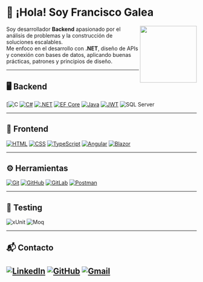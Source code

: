 # 👋 ¡Hola! Soy Francisco Galea
<img align="right" src="https://github.com/Francisco-Galea.png" width="150"/>

Soy desarrollador **Backend** apasionado por el análisis de problemas y la construcción de soluciones escalables.  
Me enfoco en el desarrollo con **.NET**, diseño de APIs y conexión con bases de datos, aplicando buenas prácticas, patrones y principios de diseño.  

---

## 🖥️ Backend
[![C](https://skillicons.dev/icons?i=c)
[![C#](https://skillicons.dev/icons?i=cs)](https://learn.microsoft.com/dotnet/csharp/)
[![.NET](https://skillicons.dev/icons?i=dotnet)](https://dotnet.microsoft.com/)
[![EF Core](https://img.shields.io/badge/Entity%20Framework-512BD4?logo=dotnet&logoColor=white)](https://learn.microsoft.com/ef/)
[![Java](https://skillicons.dev/icons?i=java)](https://docs.oracle.com/en/java/)
[![JWT](https://img.shields.io/badge/JWT-000000?logo=jsonwebtokens&logoColor=white)](https://jwt.io/)
![SQL Server](https://img.shields.io/badge/SQL%20Server-CC2927?logo=microsoftsqlserver&logoColor=white)

---

## 🎨 Frontend
[![HTML](https://skillicons.dev/icons?i=html)](https://developer.mozilla.org/docs/Web/HTML)
[![CSS](https://skillicons.dev/icons?i=css)](https://developer.mozilla.org/docs/Web/CSS)
[![TypeScript](https://skillicons.dev/icons?i=ts)](https://www.typescriptlang.org/)
[![Angular](https://skillicons.dev/icons?i=angular)](https://angular.dev/)
[![Blazor](https://img.shields.io/badge/Blazor-512BD4?logo=blazor&logoColor=white)](https://dotnet.microsoft.com/apps/aspnet/web-apps/blazor)

---

## ⚙️ Herramientas
[![Git](https://skillicons.dev/icons?i=git)](https://git-scm.com/)
[![GitHub](https://skillicons.dev/icons?i=github)](https://github.com/)
[![GitLab](https://skillicons.dev/icons?i=gitlab)](https://about.gitlab.com/)
[![Postman](https://skillicons.dev/icons?i=postman)](https://www.postman.com/)

---

## 🧪 Testing
![xUnit](https://img.shields.io/badge/-xUnit-5A2D82?logo=nuget&logoColor=white) ![Moq](https://img.shields.io/badge/-Moq-008000?logo=nuget&logoColor=white)

---

## 📬 Contacto
[![LinkedIn](https://skillicons.dev/icons?i=linkedin)](https://www.linkedin.com/in/francisco-galea/) [![GitHub](https://skillicons.dev/icons?i=github)](https://github.com/Francisco-Galea) [![Gmail](https://skillicons.dev/icons?i=gmail)](mailto:galeafrancisco2001@gmail.com)  
---

